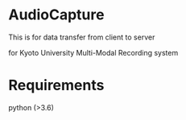 # AudioCapture

This is for data transfer from client to server

for Kyoto University Multi-Modal Recording system

# Requirements

python (>3.6)
